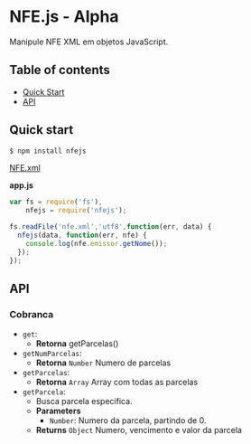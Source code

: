 # NFE.js - Alpha

Manipule NFE XML em objetos JavaScript.

## Table of contents

- [Quick Start](#quick-start)
- [API](#api)

## Quick start

```sh
$ npm install nfejs
```

[NFE.xml](/nfe.xml)

**app.js**
```javascript
var fs = require('fs'),
    nfejs = require('nfejs');

fs.readFile('nfe.xml','utf8',function(err, data) {
  nfejs(data, function(err, nfe) {
    console.log(nfe.emissor.getNome());
  });
});
```

## API

### Cobranca

- `get`:
    - **Retorna** getParcelas()
- `getNumParcelas`:
    - **Retorna** `Number` Numero de parcelas
- `getParcelas`:
    - **Retorna** `Array` Array com todas as parcelas
- `getParcela`:
    - Busca parcela especifica.
    - **Parameters**
      - `Number`: Numero da parcela, partindo de 0.
    - **Returns** `Object` Numero, vencimento e valor da parcela
